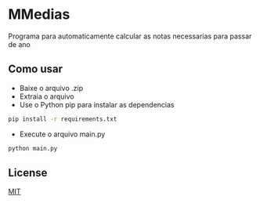 # MMedias
Programa para automaticamente calcular as notas necessarias para passar de ano
## Como usar
- Baixe o arquivo .zip
- Extraia o arquivo
- Use o Python pip para instalar as dependencias
```bash
pip install -r requirements.txt
```
- Execute o arquivo main.py
```bash
python main.py
```

## License

[MIT](https://choosealicense.com/licenses/mit/)
